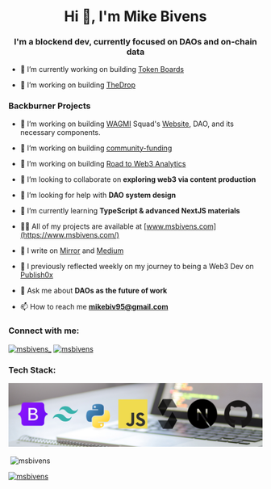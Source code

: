 <h1 align="center">Hi 👋, I'm Mike Bivens</h1>
<h3 align="center">I'm a blockend dev, currently focused on DAOs and on-chain data</h3>


- 🔭 I’m currently working on building [Token Boards](https://github.com/MSBivens/token-boards)

- 🔭 I’m working on building [TheDrop](https://github.com/MSBivens/thedrop-website)

<h3>Backburner Projects</h3>

- 🔭 I’m working on building [WAGMI](https://mirror.xyz/0xc46C2e614c3Ec2B679961caf095204FbcFA23fAC/JyHpK5v72pLQ6tzhRweuTHfguaV7-ZCXq7ht-q2ufQg) Squad's [Website](https://github.com/MSivens/wagmi-squad-website), DAO, and its necessary components. 

- 🔭 I’m working on building [community-funding](https://github.com/MSBivens/community-funding)

- 🔭 I’m working on building [Road to Web3 Analytics](https://github.com/MSBivens/RW3-PoK-Analytics)

- 👯 I’m looking to collaborate on **exploring web3 via content production**

- 🤝 I’m looking for help with **DAO system design**

- 🌱 I’m currently learning **TypeScript & advanced NextJS materials**

- 👨‍💻 All of my projects are available at [www.msbivens.com](https://www.msbivens.com/)

- 📝 I write on [Mirror](https://mirror.xyz/0xc46C2e614c3Ec2B679961caf095204FbcFA23fAC) and [Medium](https://medium.com/@msbivens_)

- 📝 I previously reflected weekly on my journey to being a Web3 Dev on [Publish0x](https://www.publish0x.com/@senpaix)

- 💬 Ask me about **DAOs as the future of work**

- 📫 How to reach me **mikebiv95@gmail.com**

<h3 align="left">Connect with me:</h3>
<p align="left">
<a href="https://twitter.com/msbivens_" target="blank"><img align="center" src="https://raw.githubusercontent.com/rahuldkjain/github-profile-readme-generator/master/src/images/icons/Social/twitter.svg" alt="msbivens_" height="30" width="40" /></a>
<a href="https://linkedin.com/in/msbivens" target="blank"><img align="center" src="https://raw.githubusercontent.com/rahuldkjain/github-profile-readme-generator/master/src/images/icons/Social/linked-in-alt.svg" alt="msbivens" height="30" width="40" /></a>
</p>

<h3 align="left">Tech Stack:</h3>
<p align="left"> 
    <a href="https://github.com/MSBivens/msbivens/blob/master/tech-stack-github.png">
        <img src="tech-stack-github.png" alt="Tech Stack">
    </a> 
</p>

<!-- <p><img align="left" src="https://github-readme-stats.vercel.app/api/top-langs?username=msbivens&show_icons=true&locale=en&layout=compact" alt="msbivens" /></p> -->

<p>&nbsp;<img align="center" src="https://github-readme-stats.vercel.app/api?username=msbivens&show_icons=true&locale=en" alt="msbivens" /></p>

<p align="left"> <a href="https://github.com/ryo-ma/github-profile-trophy"><img src="https://github-profile-trophy.vercel.app/?username=msbivens" alt="msbivens" /></a> </p>
